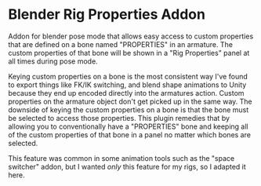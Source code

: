 Blender Rig Properties Addon
====

Addon for blender pose mode that allows easy access to custom properties that are defined on a bone named "PROPERTIES" in an armature. The custom properties of that bone will be shown in a "Rig Properties" panel at all times during pose mode.

Keying custom properties on a bone is the most consistent way I've found to export things like FK/IK switching, and blend shape animations to Unity because they end up encoded directly into the armatures action. Custom properties on the armature object don't get picked up in the same way. The downside of keying the custom properties on a bone is that the bone must be selected to access those properties. This plugin remedies that by allowing you to conventionally have a "PROPERTIES" bone and keeping all of the custom properties of that bone in a panel no matter which bones are selected. 

This feature was common in some animation tools such as the "space switcher" addon, but I wanted _only_ this feature for my rigs, so I adapted it here.